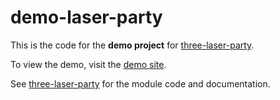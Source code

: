 # demo-laser-party

This is the code for the **demo project** for [three-laser-party](https://github.com/groundbirdaircat/three-laser-party).

To view the demo, visit the [demo site](https://laserparty.glitch.me).

See [three-laser-party](https://github.com/groundbirdaircat/three-laser-party) for the module code and documentation.